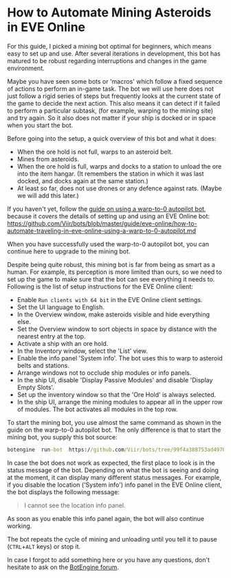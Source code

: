 # How to Automate Mining Asteroids in EVE Online

For this guide, I picked a mining bot optimal for beginners, which means easy to set up and use. After several iterations in development, this bot has matured to be robust regarding interruptions and changes in the game environment.

Maybe you have seen some bots or 'macros' which follow a fixed sequence of actions to perform an in-game task. The bot we will use here does not just follow a rigid series of steps but frequently looks at the current state of the game to decide the next action. This also means it can detect if it failed to perform a particular subtask, (for example, warping to the mining site) and try again. So it also does not matter if your ship is docked or in space when you start the bot.

Before going into the setup, a quick overview of this bot and what it does:

+ When the ore hold is not full, warps to an asteroid belt.
+ Mines from asteroids.
+ When the ore hold is full, warps and docks to a station to unload the ore into the item hangar. (It remembers the station in which it was last docked, and docks again at the same station.)
+ At least so far, does not use drones or any defence against rats. (Maybe we will add this later.)

If you haven't yet, follow the [guide on using a warp-to-0 autopilot bot](./how-to-automate-traveling-in-eve-online-using-a-warp-to-0-autopilot.md), because it covers the details of setting up and using an EVE Online bot:
https://github.com/Viir/bots/blob/master/guide/eve-online/how-to-automate-traveling-in-eve-online-using-a-warp-to-0-autopilot.md

When you have successfully used the warp-to-0 autopilot bot, you can continue here to upgrade to the mining bot.

Despite being quite robust, this mining bot is far from being as smart as a human. For example, its perception is more limited than ours, so we need to set up the game to make sure that the bot can see everything it needs to. Following is the list of setup instructions for the EVE Online client:

+ Enable `Run clients with 64 bit` in the EVE Online client settings.
+ Set the UI language to English.
+ In the Overview window, make asteroids visible and hide everything else.
+ Set the Overview window to sort objects in space by distance with the nearest entry at the top.
+ Activate a ship with an ore hold.
+ In the Inventory window, select the 'List' view.
+ Enable the info panel 'System info'. The bot uses this to warp to asteroid belts and stations.
+ Arrange windows not to occlude ship modules or info panels.
+ In the ship UI, disable 'Display Passive Modules' and disable 'Display Empty Slots'.
+ Set up the inventory window so that the 'Ore Hold' is always selected.
+ In the ship UI, arrange the mining modules to appear all in the upper row of modules. The bot activates all modules in the top row.

To start the mining bot, you use almost the same command as shown in the guide on the warp-to-0 autopilot bot. The only difference is that to start the mining bot, you supply this bot source:

```cmd
botengine  run-bot  https://github.com/Viir/bots/tree/99f4a388753ad4970d1f10a7276ea004c9d75643/implement/applications/eve-online/eve-online-mining-bot
```

In case the bot does not work as expected, the first place to look is in the status message of the bot. Depending on what the bot is seeing and doing at the moment, it can display many different status messages.
For example, if you disable the location ('System info') info panel in the EVE Online client, the bot displays the following message:

> I cannot see the location info panel.

As soon as you enable this info panel again, the bot will also continue working.

The bot repeats the cycle of mining and unloading until you tell it to pause (`CTRL`+`ALT` keys) or stop it.

In case I forgot to add something here or you have any questions, don't hesitate to ask on the [BotEngine forum](https://forum.botengine.org/).
